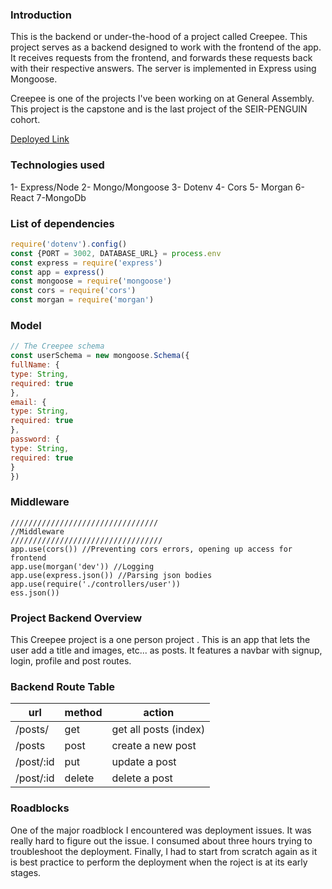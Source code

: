 ###  Introduction
This is the backend or under-the-hood of a project called Creepee. This project serves as a  backend designed to work with the frontend of the app. It receives requests from the frontend, and forwards these requests back with their respective answers. The server is implemented in Express using Mongoose. 

Creepee is one of the projects I've been working on at General Assembly. This project is the capstone and is the last project of the SEIR-PENGUIN cohort.
 
 <a href="https://creepee-app.herokuapp.com/">Deployed Link</a>


### Technologies used
1- Express/Node
2- Mongo/Mongoose 
3- Dotenv 
4- Cors 
5- Morgan
6- React
7-MongoDb

### List of dependencies
```js
require('dotenv').config()
const {PORT = 3002, DATABASE_URL} = process.env
const express = require('express')
const app = express()
const mongoose = require('mongoose')
const cors = require('cors')
const morgan = require('morgan')
```


### Model
```js
// The Creepee schema
const userSchema = new mongoose.Schema({
fullName: {
type: String,
required: true
},
email: {
type: String,
required: true
},
password: {
type: String,
required: true
}
})

```

### Middleware
```Js
/////////////////////////////////
//Middleware
//////////////////////////////////
app.use(cors()) //Preventing cors errors, opening up access for frontend
app.use(morgan('dev')) //Logging
app.use(express.json()) //Parsing json bodies
app.use(require('./controllers/user'))
ess.json())
```

### Project Backend Overview
This Creepee project is a one person project . This is an app that lets the user add a title and images, etc... as posts. It features a navbar with  signup, login, profile and post routes.

### Backend Route Table
| url             | method | action                       |
| --------------- | ------ | ---------------------------- |
| /posts/      | get    | get all posts (index)    |
| /posts      | post  | create a new post         |
| /post/:id   | put    | update a post             |
| /post/:id   | delete | delete a post          |

### Roadblocks
One of the major roadblock I encountered was deployment issues. It was really hard  to figure out the issue. I consumed about three hours trying to troubleshoot the deployment. Finally, I had to start from scratch again as it is best practice to perform the deployment when the roject is at its early stages.